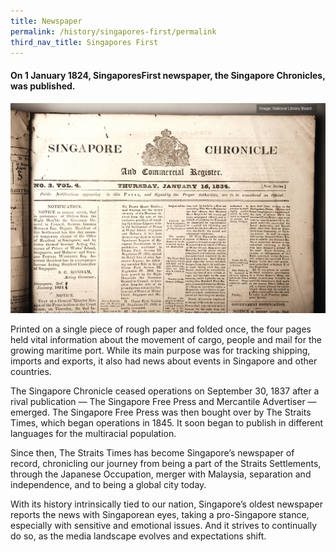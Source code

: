 ```yaml
---
title: Newspaper
permalink: /history/singapores-first/permalink
third_nav_title: Singapores First
---
```

#### On 1 January 1824, SingaporesFirst newspaper, the Singapore Chronicles, was published. 

![Alt text for image on Isomer site](/images/sgfirst_newspaper.jpg)

Printed on a single piece of rough paper and folded once, the four pages held vital information about the movement of cargo, people and mail for the growing maritime port. While its main purpose was for tracking shipping, imports and exports, it also had news about events in Singapore and other countries.

The Singapore Chronicle ceased operations on September 30, 1837 after a rival publication — The Singapore Free Press and Mercantile Advertiser — emerged. The Singapore Free Press was then bought over by The Straits Times, which began operations in 1845. It soon began to publish in different languages for the multiracial population.

Since then, The Straits Times has become Singapore’s newspaper of record, chronicling our journey from being a part of the Straits Settlements, through the Japanese Occupation, merger with Malaysia, separation and independence, and to being a global city today. 

With its history intrinsically tied to our nation, Singapore’s oldest newspaper reports the news with Singaporean eyes, taking a pro-Singapore stance, especially with sensitive and emotional issues. And it strives to continually do so, as the media landscape evolves and expectations shift.